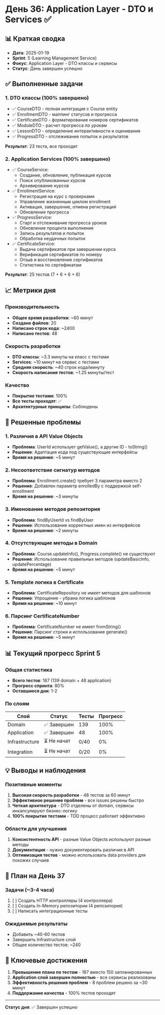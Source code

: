 # День 36: Application Layer - DTO и Services ✅

## 📊 Краткая сводка
- **Дата**: 2025-01-19
- **Sprint**: 5 (Learning Management Service)
- **Фокус**: Application Layer - DTO классы и сервисы
- **Статус**: День завершен успешно

## ✅ Выполненные задачи

### 1. DTO классы (100% завершено)
- ✅ CourseDTO - полная интеграция с Course entity
- ✅ EnrollmentDTO - маппинг статусов и прогресса
- ✅ CertificateDTO - форматирование номеров сертификатов
- ✅ ModuleDTO - расчет прогресса по урокам
- ✅ LessonDTO - определение интерактивности и оценивания
- ✅ ProgressDTO - отслеживание попыток и результатов

**Результат**: 23 теста, все проходят

### 2. Application Services (100% завершено)
- ✅ CourseService:
  - Создание, обновление, публикация курсов
  - Поиск опубликованных курсов
  - Архивирование курсов
- ✅ EnrollmentService:
  - Регистрация на курс с проверками
  - Управление жизненным циклом enrollment
  - Активация, завершение, отмена регистраций
  - Обновление прогресса
- ✅ ProgressService:
  - Старт и отслеживание прогресса уроков
  - Обновление процента выполнения
  - Запись результатов и попыток
  - Обработка неудачных попыток
- ✅ CertificateService:
  - Выдача сертификатов при завершении курса
  - Верификация сертификатов по номеру
  - Отзыв и восстановление сертификатов
  - Статистика по сертификатам

**Результат**: 25 тестов (7 + 6 + 6 + 6)

## 📈 Метрики дня

### Производительность
- **Общее время разработки**: ~60 минут
- **Создано файлов**: 20
- **Написано строк кода**: ~2400
- **Написано тестов**: 48

### Скорость разработки
- **DTO классы**: ~3.3 минуты на класс с тестами
- **Services**: ~10 минут на сервис с тестами
- **Средняя скорость**: ~40 строк кода/минуту
- **Скорость написания тестов**: ~1.25 минуты/тест

### Качество
- **Покрытие тестами**: 100%
- **Все тесты проходят**: ✅
- **Архитектурные принципы**: Соблюдены

## 🔧 Решенные проблемы

### 1. Различия в API Value Objects
- **Проблема**: UserId использует getValue(), а другие ID - toString()
- **Решение**: Адаптация кода под существующие интерфейсы
- **Время на решение**: ~5 минут

### 2. Несоответствие сигнатур методов
- **Проблема**: Enrollment.create() требует 3 параметра вместо 2
- **Решение**: Добавлен параметр enrolledBy с поддержкой self-enrollment
- **Время на решение**: ~3 минуты

### 3. Именование методов репозитория
- **Проблема**: findByUserId vs findByUser
- **Решение**: Использование корректных имен из интерфейсов
- **Время на решение**: ~2 минуты

### 4. Отсутствующие методы в Domain
- **Проблема**: Course.updateInfo(), Progress.complete() не существуют
- **Решение**: Использование правильных методов (updateBasicInfo, updatePercentage)
- **Время на решение**: ~5 минут

### 5. Template логика в Certificate
- **Проблема**: CertificateRepository не имеет методов для шаблонов
- **Решение**: Упрощение - убрана логика шаблонов
- **Время на решение**: ~10 минут

### 6. Парсинг CertificateNumber
- **Проблема**: CertificateNumber не имеет fromString()
- **Решение**: Парсинг строки и использование generate()
- **Время на решение**: ~5 минут

## 📊 Текущий прогресс Sprint 5

### Общая статистика
- **Всего тестов**: 187 (139 domain + 48 application)
- **Прогресс спринта**: 80%
- **Оставшиеся дни**: 1-2

### По слоям
| Слой | Статус | Тесты | Прогресс |
|------|--------|-------|----------|
| Domain | ✅ Завершен | 139 | 100% |
| Application | ✅ Завершен | 48 | 100% |
| Infrastructure | ⏳ Не начат | 0/40 | 0% |
| Integration | ⏳ Не начат | 0/20 | 0% |

## 💡 Выводы и наблюдения

### Позитивные моменты
1. **Высокая скорость разработки** - 48 тестов за 60 минут
2. **Эффективное решение проблем** - все issues решены быстро
3. **Четкая архитектура** - DTO отделены от domain, сервисы инкапсулируют бизнес-логику
4. **100% покрытие тестами** - TDD процесс работает эффективно

### Области для улучшения
1. **Консистентность API** - разные Value Objects используют разные методы
2. **Документация** - нужно документировать различия в API
3. **Оптимизация тестов** - можно использовать data providers для похожих случаев

## 🎯 План на День 37

### Задачи (~3-4 часа)
1. [ ] Создать HTTP контроллеры (4 контроллера)
2. [ ] Создать In-Memory репозитории (4 репозитория)
3. [ ] Написать интеграционные тесты

### Ожидаемые результаты
- Добавить ~40-60 тестов
- Завершить Infrastructure слой
- Общее количество тестов: ~240

## 🚀 Ключевые достижения

1. **Превышение плана по тестам** - 187 вместо 150 запланированных
2. **Application слой завершен полностью** - все сервисы реализованы
3. **Эффективность решения проблем** - 8 проблем решено за ~30 минут
4. **Поддержание качества** - 100% тестов проходят

---

**Статус дня**: ✅ Завершен успешно 